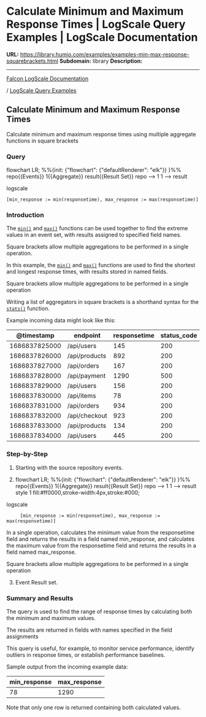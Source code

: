 # Calculate Minimum and Maximum Response Times | LogScale Query Examples | LogScale Documentation

**URL:** https://library.humio.com/examples/examples-min-max-response-squarebrackets.html
**Subdomain:** library
**Description:** 

---

[Falcon LogScale Documentation](https://library.humio.com)

/ [LogScale Query Examples](examples.html)

## Calculate Minimum and Maximum Response Times

Calculate minimum and maximum response times using multiple aggregate functions in square brackets 

### Query

flowchart LR; %%{init: {"flowchart": {"defaultRenderer": "elk"}} }%% repo{{Events}} 1{{Aggregate}} result{{Result Set}} repo --> 1 1 --> result

logscale
    
    
    [min_response := min(responsetime), max_response := max(responsetime)]

### Introduction

The [`min()`](https://library.humio.com/data-analysis/functions-min.html) and [`max()`](https://library.humio.com/data-analysis/functions-max.html) functions can be used together to find the extreme values in an event set, with results assigned to specified field names. 

Square brackets allow multiple aggregations to be performed in a single operation. 

In this example, the [`min()`](https://library.humio.com/data-analysis/functions-min.html) and [`max()`](https://library.humio.com/data-analysis/functions-max.html) functions are used to find the shortest and longest response times, with results stored in named fields. 

Square brackets allow multiple aggregations to be performed in a single operation 

Writing a list of aggregators in square brackets is a shorthand syntax for the [`stats()`](https://library.humio.com/data-analysis/functions-stats.html) function. 

Example incoming data might look like this: 

@timestamp| endpoint| responsetime| status_code  
---|---|---|---  
1686837825000| /api/users| 145| 200  
1686837826000| /api/products| 892| 200  
1686837827000| /api/orders| 167| 200  
1686837828000| /api/payment| 1290| 500  
1686837829000| /api/users| 156| 200  
1686837830000| /api/items| 78| 200  
1686837831000| /api/orders| 934| 200  
1686837832000| /api/checkout| 923| 200  
1686837833000| /api/products| 134| 200  
1686837834000| /api/users| 445| 200  
  
### Step-by-Step

  1. Starting with the source repository events.

  2. flowchart LR; %%{init: {"flowchart": {"defaultRenderer": "elk"}} }%% repo{{Events}} 1{{Aggregate}} result{{Result Set}} repo --> 1 1 --> result style 1 fill:#ff0000,stroke-width:4px,stroke:#000;

logscale
         
         [min_response := min(responsetime), max_response := max(responsetime)]

In a single operation, calculates the minimum value from the responsetime field and returns the results in a field named min_response, and calculates the maximum value from the responsetime field and returns the results in a field named max_response. 

Square brackets allow multiple aggregations to be performed in a single operation 

  3. Event Result set.




### Summary and Results

The query is used to find the range of response times by calculating both the minimum and maximum values. 

The results are returned in fields with names specified in the field assignments 

This query is useful, for example, to monitor service performance, identify outliers in response times, or establish performance baselines. 

Sample output from the incoming example data: 

min_response| max_response  
---|---  
78| 1290  
  
Note that only one row is returned containing both calculated values.
